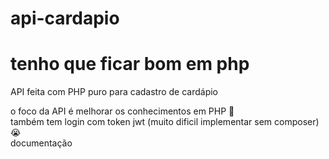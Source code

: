 # api-cardapio

# tenho que ficar bom em php

API feita com PHP puro para cadastro de cardápio
<br>

o foco da API é melhorar os conhecimentos em PHP 🚀
<br>
também tem login com token jwt (muito dificil implementar sem composer) 😭
<br>
documentação <a href = "https://app.swaggerhub.com/apis/thiaguera00/api-cardapio/2.0" aqui>
